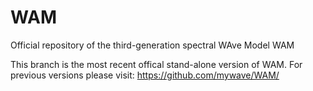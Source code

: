 # WAM
Official repository of the third-generation spectral WAve Model WAM

This branch is the most recent offical stand-alone version of WAM.
For previous versions please visit: https://github.com/mywave/WAM/
